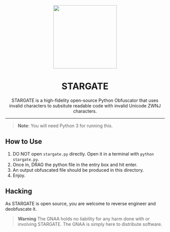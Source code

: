 <div align=center>
<img src="https://drive.lulzb.in/file.php?q=638086fb551ab.png" height=200 width=200>
<h1>STARGATE</h1>
<p>
STARGATE is a high-fidelity open-source Python Obfuscator that uses invalid characters to subsitute readable code with invalid Unicode ZWNJ characters.
</p>
</div>

<Hr>

> **Note**:
> You will need Python 3 for running this.


<h2>How to Use </h2>

1. DO NOT open `stargate.py` directly. Open it in a terminal with `python stargate.py`.
2. Once in, DRAG the python file in the entry box and hit enter.
3. An output obfuscated file should be produced in this directory.
4. Enjoy.


<h2> Hacking </h2>
As STARGATE is open source, you are welcome to reverse engineer and deobfuscate it. 


> **Warning**
> The GNAA holds no liability for any harm done with or involving STARGATE. The GNAA is simply here to distribute software.
